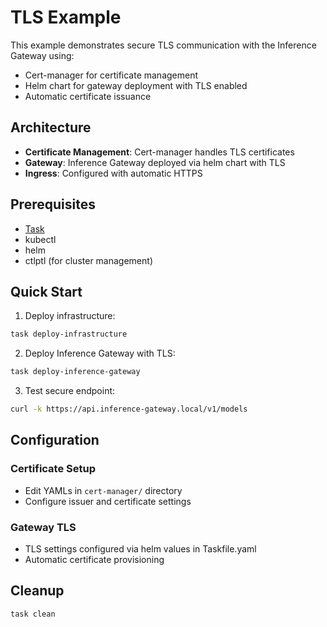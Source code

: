 # TLS Example

This example demonstrates secure TLS communication with the Inference Gateway using:

- Cert-manager for certificate management
- Helm chart for gateway deployment with TLS enabled
- Automatic certificate issuance

## Architecture

- **Certificate Management**: Cert-manager handles TLS certificates
- **Gateway**: Inference Gateway deployed via helm chart with TLS
- **Ingress**: Configured with automatic HTTPS

## Prerequisites

- [Task](https://taskfile.dev/installation/)
- kubectl
- helm
- ctlptl (for cluster management)

## Quick Start

1. Deploy infrastructure:

```bash
task deploy-infrastructure
```

2. Deploy Inference Gateway with TLS:

```bash
task deploy-inference-gateway
```

3. Test secure endpoint:

```bash
curl -k https://api.inference-gateway.local/v1/models
```

## Configuration

### Certificate Setup

- Edit YAMLs in `cert-manager/` directory
- Configure issuer and certificate settings

### Gateway TLS

- TLS settings configured via helm values in Taskfile.yaml
- Automatic certificate provisioning

## Cleanup

```bash
task clean
```
